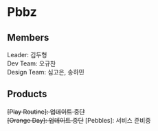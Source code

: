 # Pbbz

## Members
Leader: 김두형  
Dev Team: 오규찬  
Design Team: 심고은, 송하민  

## Products
~~[Play Routine]: 업데이트 중단~~  
~~[Orange Day]: 업데이트 중단~~
[Pebbles]: 서비스 준비중  
